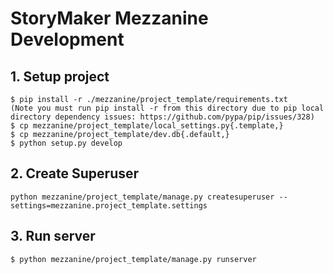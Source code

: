 # StoryMaker Mezzanine Development

## 1. Setup project

```
$ pip install -r ./mezzanine/project_template/requirements.txt
(Note you must run pip install -r from this directory due to pip local directory dependency issues: https://github.com/pypa/pip/issues/328)
$ cp mezzanine/project_template/local_settings.py{.template,}
$ cp mezzanine/project_template/dev.db{.default,}
$ python setup.py develop
```

## 2. Create Superuser

```
python mezzanine/project_template/manage.py createsuperuser --settings=mezzanine.project_template.settings
```

## 3. Run server

```
$ python mezzanine/project_template/manage.py runserver
```
